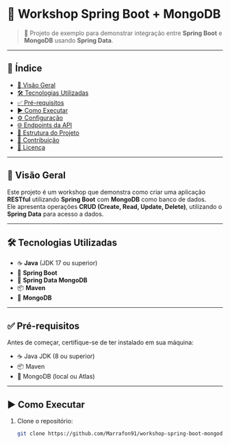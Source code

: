 # 🎵 Workshop Spring Boot + MongoDB

> 🚀 Projeto de exemplo para demonstrar integração entre **Spring Boot** e **MongoDB** usando **Spring Data**.

---

## 📑 Índice

- [📌 Visão Geral](#-visão-geral)
- [🛠️ Tecnologias Utilizadas](#️-tecnologias-utilizadas)
- [✅ Pré-requisitos](#-pré-requisitos)
- [▶️ Como Executar](#️-como-executar)
- [⚙️ Configuração](#️-configuração)
- [🌐 Endpoints da API](#-endpoints-da-api)
- [📂 Estrutura do Projeto](#-estrutura-do-projeto)
- [🤝 Contribuição](#-contribuição)
- [📜 Licença](#-licença)

---

## 📌 Visão Geral

Este projeto é um workshop que demonstra como criar uma aplicação **RESTful** utilizando **Spring Boot** com **MongoDB** como banco de dados.  
Ele apresenta operações **CRUD (Create, Read, Update, Delete)**, utilizando o **Spring Data** para acesso a dados.

---

## 🛠️ Tecnologias Utilizadas

- ☕ **Java** (JDK 17 ou superior)
- 🍃 **Spring Boot**
- 🍃 **Spring Data MongoDB**
- 📦 **Maven**
- 🐳 **MongoDB**

---

## ✅ Pré-requisitos

Antes de começar, certifique-se de ter instalado em sua máquina:

- ☕ Java JDK (8 ou superior)
- 📦 Maven
- 🐳 MongoDB (local ou Atlas)

---

## ▶️ Como Executar

1. Clone o repositório:
   ```bash
   git clone https://github.com/Marrafon91/workshop-spring-boot-mongodb.git

